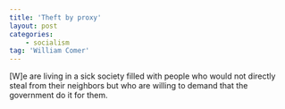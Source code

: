 ```yaml
---
title: 'Theft by proxy'
layout: post
categories:
    - socialism
tag: 'William Comer'
---
```


\[W\]e are living in a sick society filled with people who would not directly steal from their neighbors but who are willing to demand that the government do it for them.